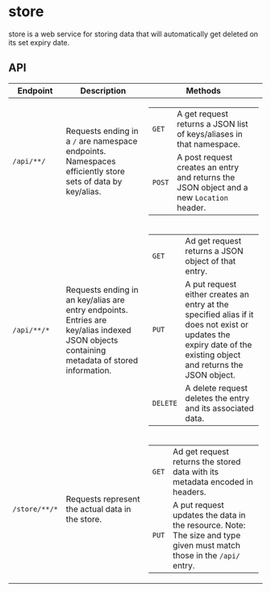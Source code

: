 store
=====
store is a web service for storing data that will automatically get deleted on its set expiry date.

API
---
<table>
	<thead>
		<tr>
			<th>Endpoint</th>
			<th>Description</th>
			<th>Methods</th>
		</tr>
	</thead>
	<tbody>
		<tr>
			<td><code>/api/**/</code></td>
			<td>Requests ending in a <code>/</code> are namespace endpoints. Namespaces efficiently store sets of data by key/alias.</td>
			<td>
				<table>
					<tr>
						<td><code>GET</code></td>
						<td>A get request returns a JSON list of keys/aliases in that namespace.</td>
					</tr>
					<tr>
						<td><code>POST</code></td>
						<td>A post request creates an entry and returns the JSON object and a new <code>Location</code> header.</td>
					</tr>
				</table>
			</td>
		</tr>
		<tr>
			<td><code>/api/**/*</code></td>
			<td>Requests ending in an key/alias are entry endpoints. Entries are key/alias indexed JSON objects containing metadata of stored information.</td>
			<td>
				<table>
					<tr>
						<td><code>GET</code></td>
						<td>Ad get request returns a JSON object of that entry.</td>
					</tr>
					<tr>
						<td><code>PUT</code></td>
						<td>A put request either creates an entry at the specified alias if it does not exist or updates the expiry date of the existing object and returns the JSON object.</td>
					</tr>
					<tr>
						<td><code>DELETE</code></td>
						<td>A delete request deletes the entry and its associated data.</td>
					</tr>
				</table>
			</td>
		</tr>
		<tr>
			<td><code>/store/**/*</code></td>
			<td>Requests represent the actual data in the store.</td>
			<td>
				<table>
					<tr>
						<td><code>GET</code></td>
						<td>Ad get request returns the stored data with its metadata encoded in headers.</td>
					</tr>
					<tr>
						<td><code>PUT</code></td>
						<td>A put request updates the data in the resource. Note: The size and type given must match those in the <code>/api/</code> entry.</td>
					</tr>
				</table>
			</td>
		</tr>
	</tbody>
</table>
